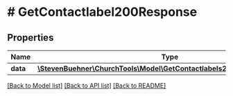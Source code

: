 # # GetContactlabel200Response

## Properties

Name | Type | Description | Notes
------------ | ------------- | ------------- | -------------
**data** | [**\StevenBuehner\ChurchTools\Model\GetContactlabels200ResponseDataInner**](GetContactlabels200ResponseDataInner.md) |  | [optional]

[[Back to Model list]](../../README.md#models) [[Back to API list]](../../README.md#endpoints) [[Back to README]](../../README.md)
